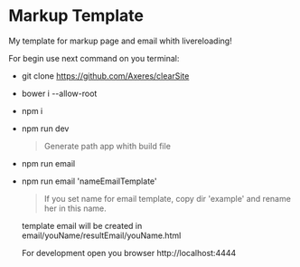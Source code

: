 # Markup Template

My template for markup page and email whith livereloading!

For begin use next command on you terminal:

- git clone https://github.com/Axeres/clearSite
- bower i --allow-root
- npm i
  

- npm run dev
  >  Generate path app whith build file

- npm run email
- npm run email 'nameEmailTemplate'
  > If you set name for email template, copy dir 'example' and rename her in this name.
  
  template email will be created in email/youName/resultEmail/youName.html

  For development open you browser http://localhost:4444



